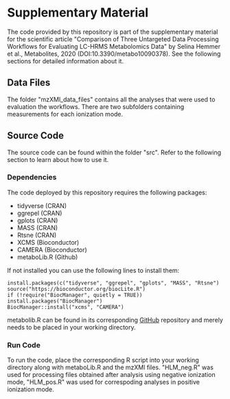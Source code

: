 # Supplementary Material
The code provided by this repository is part of the supplementary material for the scientific article "Comparison of Three Untargeted Data Processing Workflows for Evaluating LC-HRMS Metabolomics Data" by Selina Hemmer et al., Metabolites, 2020 (DOI:10.3390/metabo10090378). See the following sections for detailed information about it.

## Data Files
The folder "mzXMl\_data\_files" contains all the analyses that were used to evaluation the workflows. There are two subfolders containing measurements for each ionization mode.

## Source Code
The source code can be found within the folder "src". Refer to the following section to learn about how to use it.

### Dependencies
The code deployed by this repository requires the following packages:
- tidyverse (CRAN)
- ggrepel (CRAN)
- gplots (CRAN)
- MASS (CRAN)
- Rtsne (CRAN)
- XCMS (Bioconductor)
- CAMERA (Bioconductor)
- metaboLib.R (Github)

If not installed you can use the following lines to install them:

	install.packages(c("tidyverse", "ggrepel", "gplots", "MASS", "Rtsne")
	source("https://bioconductor.org/biocLite.R")
	if (!require("BiocManager", quietly = TRUE))
    install.packages("BiocManager")
	BiocManager::install("xcms", "CAMERA")
	
metabolib.R can be found in its corresponding [GitHub](https://github.com/saskema/metaboLib) repository and merely needs to be placed in your working directory.

### Run Code
To run the code, place the corresponding R script into your working directory along with metaboLib.R and the mzXMl files. "HLM\_neg.R" was used for processing files obtained after analysis using negative ionization mode, "HLM\_pos.R" was used for correspoding analyses in positive ionization mode.

